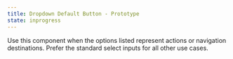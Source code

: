 ```yaml
---
title: Dropdown Default Button - Prototype
state: inprogress
---
```


Use this component when the options listed represent actions or navigation destinations. Prefer the standard select inputs for all other use cases.